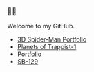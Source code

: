 ### 👋🏼
Welcome to my GitHub.

- [3D Spider-Man Portfolio](https://r3f-project.vercel.app/)
- [Planets of Trappist-1](https://fp-experience.vercel.app/)
- [Portfolio](https://jerryxia.com/)
- [SB-129](https://www.sb-129.com/)
